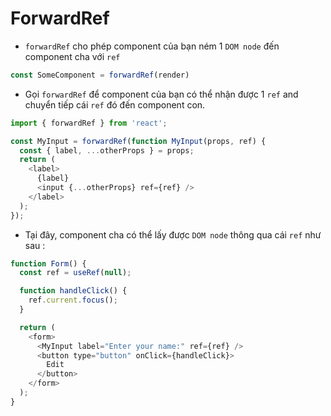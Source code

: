 # ForwardRef
- `forwardRef` cho phép component của bạn ném 1 `DOM node` đến component cha với `ref`
```js
const SomeComponent = forwardRef(render)
```
- Gọi `forwardRef` để component của bạn có thể nhận được 1 `ref` and chuyển tiếp cái `ref` đó đến component con.
```js
import { forwardRef } from 'react';

const MyInput = forwardRef(function MyInput(props, ref) {
  const { label, ...otherProps } = props;
  return (
    <label>
      {label}
      <input {...otherProps} ref={ref} />
    </label>
  );
});
```
- Tại đây, component cha có thể lấy được `DOM node` thông qua cái `ref` như sau :
```js
function Form() {
  const ref = useRef(null);

  function handleClick() {
    ref.current.focus();
  }

  return (
    <form>
      <MyInput label="Enter your name:" ref={ref} />
      <button type="button" onClick={handleClick}>
        Edit
      </button>
    </form>
  );
}
```